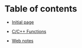 # Table of contents

* [Initial page](README.md)  

* [C/C++ Functions](study_notes/function.md)

* [Web notes](study_notes/WEB_notes.md)
